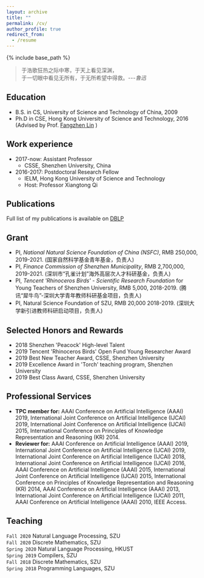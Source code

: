 ```yaml
---
layout: archive
title: ""
permalink: /cv/
author_profile: true
redirect_from:
  - /resume
---
```


{% include base_path %}

> 于浩歌狂热之际中寒，于天上看见深渊，<br>
于一切眼中看见无所有，于无所希望中得救。---<cite>鲁迅</cite>

Education
------
* B.S. in CS, University of Science and Technology of China, 2009
* Ph.D in CSE, Hong Kong University of Science and Technology, 2016 (Advised by Prof. [Fangzhen Lin](https://www.cse.ust.hk/admin/people/faculty/profile/flin) )

Work experience
------
* 2017-now: Assistant Professor
  * CSSE, Shenzhen University, China
* 2016-2017: Postdoctoral Research Fellow
  * IELM, Hong Kong University of Science and Technology
  * Host: Professor Xiangtong Qi

Publications
------
Full list of my publications is available on [DBLP](https://dblp.org/pid/165/3321.html)
<div style='display: none'>
  <ul>{% for post in site.publications %}
    {% include archive-single-cv.html %}
  {% endfor %}</ul>
</div>
  
Grant
------
* PI, _National Natural Science Foundation of China (NSFC)_, RMB 250,000, 2019-2021. (国家自然科学基金青年基金，负责人)
* PI, _Finance Commission of Shenzhen Municipality_, RMB 2,700,000, 2019-2021. (深圳市“孔雀计划”海外高层次人才科研基金，负责人)
* PI, _Tencent 'Rhinoceros Birds' - Scientific Research Foundation_ for Young Teachers of Shenzhen University, RMB 5,000, 2018-2019. (腾讯“犀牛鸟”-深圳大学青年教师科研基金项目，负责人)
* PI, Natural Science Foundation of SZU, RMB 20,000 2018-2019. (深圳大学新引进教师科研启动项目，负责人)

Selected Honors and Rewards
------
* 2018 Shenzhen 'Peacock' High-level Talent
* 2019 Tencent 'Rhinoceros Birds' Open Fund Young Researcher Award
* 2019 Best New Teacher Award, CSSE, Shenzhen University
* 2019 Excellence Award in 'Torch' teaching program, Shenzhen University
* 2019 Best Class Award, CSSE, Shenzhen University

Professional Services
------
* **TPC member for:** AAAI Conference on Artificial Intelligence (AAAI) 2019, International Joint Conference on Artificial Intelligence (IJCAI) 2019, International Joint Conference on Artificial Intelligence (IJCAI) 2015, International Conference on Principles of Knowledge Representation and Reasoning (KR) 2014.
* **Reviewer for:** AAAI Conference on Artificial Intelligence (AAAI) 2019, International Joint Conference on Artificial Intelligence (IJCAI) 2019, International Joint Conference on Artificial Intelligence (IJCAI) 2018, International Joint Conference on Artificial Intelligence (IJCAI) 2016, AAAI Conference on Artificial Intelligence (AAAI) 2015, International Joint Conference on Artificial Intelligence (IJCAI) 2015, International Conference on Principles of Knowledge Representation and Reasoning (KR) 2014, AAAI Conference on Artificial Intelligence (AAAI) 2013, International Joint Conference on Artificial Intelligence (IJCAI) 2011, AAAI Conference on Artificial Intelligence (AAAI) 2010, IEEE Access.

Teaching
------
`Fall 2020` Natural Language Processing, SZU<br>
`Fall 2020` Discrete Mathematics, SZU<br>
`Spring 2020` Natural Language Processing, HKUST<br>
`Spring 2019` Compilers, SZU<br>
`Fall 2018` Discrete Mathematics, SZU<br>
`Spring 2018` Programming Languages, SZU<br>
